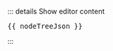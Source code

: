 <script lang="ts" setup>
import Editor from "./components/demo/editor-app/editor.vue"
import { useEditor } from "@versa-stack/v-craft"
import { watch, ref, onMounted } from "vue"
import {storeToRefs} from "pinia"

const nodeTreeJson = ref("")
const editor = useEditor()();
const { nodeMap } = storeToRefs(editor);

onMounted(() => {
  nodeTreeJson.value = JSON.stringify(editor.nodeTree, null, 2);
})

watch(() => editor.nodeTree, (nt) => {
  nodeTreeJson.value = JSON.stringify(nt, null, 2);
}, {
  deep: true
})

</script>

<DemoContainer>
  <Editor />
</DemoContainer>

::: details Show editor content
<pre class="w-full overflow-auto">{{ nodeTreeJson }}</pre>
:::
